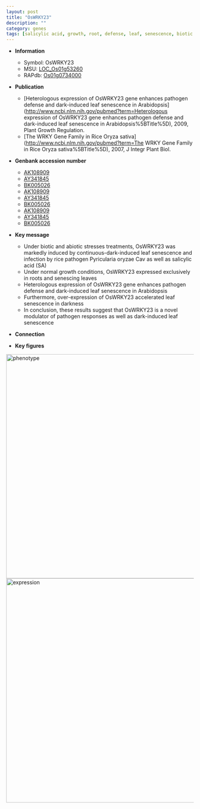 ```yaml
---
layout: post
title: "OsWRKY23"
description: ""
category: genes
tags: [salicylic acid, growth, root, defense, leaf, senescence, biotic stress, abiotic stress]
---
```


* **Information**  
    + Symbol: OsWRKY23  
    + MSU: [LOC_Os01g53260](http://rice.plantbiology.msu.edu/cgi-bin/ORF_infopage.cgi?orf=LOC_Os01g53260)  
    + RAPdb: [Os01g0734000](http://rapdb.dna.affrc.go.jp/viewer/gbrowse_details/irgsp1?name=Os01g0734000)  

* **Publication**  
    + [Heterologous expression of OsWRKY23 gene enhances pathogen defense and dark-induced leaf senescence in Arabidopsis](http://www.ncbi.nlm.nih.gov/pubmed?term=Heterologous expression of OsWRKY23 gene enhances pathogen defense and dark-induced leaf senescence in Arabidopsis%5BTitle%5D), 2009, Plant Growth Regulation.
    + [The WRKY Gene Family in Rice Oryza sativa](http://www.ncbi.nlm.nih.gov/pubmed?term=The WRKY Gene Family in Rice Oryza sativa%5BTitle%5D), 2007, J Integr Plant Biol.

* **Genbank accession number**  
    + [AK108909](http://www.ncbi.nlm.nih.gov/nuccore/AK108909)
    + [AY341845](http://www.ncbi.nlm.nih.gov/nuccore/AY341845)
    + [BK005026](http://www.ncbi.nlm.nih.gov/nuccore/BK005026)
    + [AK108909](http://www.ncbi.nlm.nih.gov/nuccore/AK108909)
    + [AY341845](http://www.ncbi.nlm.nih.gov/nuccore/AY341845)
    + [BK005026](http://www.ncbi.nlm.nih.gov/nuccore/BK005026)
    + [AK108909](http://www.ncbi.nlm.nih.gov/nuccore/AK108909)
    + [AY341845](http://www.ncbi.nlm.nih.gov/nuccore/AY341845)
    + [BK005026](http://www.ncbi.nlm.nih.gov/nuccore/BK005026)

* **Key message**  
    + Under biotic and abiotic stresses treatments, OsWRKY23 was markedly induced by continuous-dark-induced leaf senescence and infection by rice pathogen Pyricularia oryzae Cav as well as salicylic acid (SA)
    + Under normal growth conditions, OsWRKY23 expressed exclusively in roots and senescing leaves
    + Heterologous expression of OsWRKY23 gene enhances pathogen defense and dark-induced leaf senescence in Arabidopsis
    + Furthermore, over-expression of OsWRKY23 accelerated leaf senescence in darkness
    + In conclusion, these results suggest that OsWRKY23 is a novel modulator of pathogen responses as well as dark-induced leaf senescence

* **Connection**  

* **Key figures**  
<img src="http://ricencode.github.io/images/OsWRKY23.pheno.png" alt="phenotype"  style="width: 600px;"/>

<img src="http://ricencode.github.io/images/OsWRKY23.exp.png" alt="expression"  style="width: 600px;"/>


